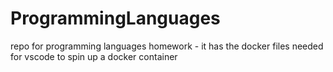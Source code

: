 # ProgrammingLanguages
repo for programming languages homework - it has the docker files needed for vscode to spin up a docker container